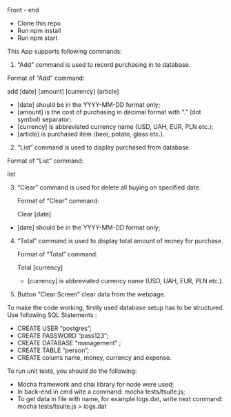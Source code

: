 Front - end

- Clone this repo
- Run npm install
- Run npm start

This App supports following commands:

1) “Add” command is used to record purchasing in to database.

  Format of “Add” command:
  
  add [date] [amount] [currency] [article]
  
  - [date] should be in the YYYY-MM-DD format only;  
  - [amount] is the cost of purchasing in decimal format with “.” (dot symbol) separator;
  - [currency] is abbreviated currency name (USD, UAH, EUR, PLN etc.);
  - [article] is purchased item (beer, potato, glass etc.).

2) “List” command is used to display purchased from database.

  Format of “List” command:
  
  list

3) “Clear” command is used for delete all buying on specified date.

    Format of “Clear” command:
  
    Clear [date]
  
  - [date] should be in the YYYY-MM-DD format only;

4) “Total” command is used to display total amount of money for purchase.

    Format of “Total” command:
  
    Total [currency]
  
    - [currency] is abbreviated currency name (USD, UAH, EUR, PLN etc.).

5) Button “Clear Screen” clear data from the webpage.

To make the code working, firstly used database setup has to be structured.
Use following SQL Statements :

- CREATE USER “postgres”;
- CREATE PASSWORD “pass123”;
- CREATE DATABASE “management” ;
- CREATE TABLE “person”;
- CREATE colums name, money, currency and expense.

To run unit tests, you should do the following:

- Mocha framework and chai library for node were used;
- In back-end in cmd wite a command: mocha tests/tsuite.js;
- To get data in file with name, for example logs.dat, write next command: mocha tests/tsuite.js > logs.dat
